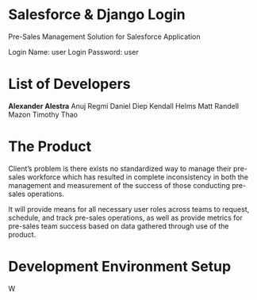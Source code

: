 # Salesforce & Django Login
Pre-Sales Management Solution for Salesforce Application

Login Name: user Login Password: user

# List of Developers
**Alexander Alestra**
Anuj Regmi
Daniel Diep
Kendall Helms
Matt Randell Mazon
Timothy Thao

# The Product
Client’s problem is there exists no standardized way to manage their pre-sales workforce which has resulted in complete inconsistency in both the management and measurement of the success of those conducting pre-sales operations.

It will provide means for all necessary user roles across teams to request, schedule, and track pre-sales operations, as well as provide metrics for pre-sales team success based on data gathered through use of the product.

# Development Environment Setup
W
